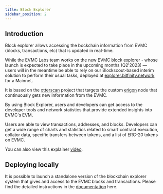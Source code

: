 ```yaml
---
title: Block Explorer
sidebar_position: 2
---
```


## Introduction

Block explorer allows accessing the bockchain information from EVMC (blocks, transactions, etc) that is updated in real-time.

While the EVMC Labs team works on the new EVMC block explorer - whose launch is expected to take place
in the upcoming months (Q2'2023) — users will in the meantime be able to rely on our Blockscout-based interim
solution to perform their usual tasks, deployed at [explorer.bitfinity.network](https://explorer.bitfinity.network/) for a Mainnet.
 
It is based on the [otterscan](https://github.com/wmitsuda/otterscan) project that targets the custom [erigon](https://github.com/ledgerwatch/erigon) node that continuously gets new information from the EVMC.


By using Block Explorer, users and developers can get access to the developer tools and network statistics that provide
extended insights into EVMC's EVM.

Users are able to view transactions, addresses, and blocks.
Developers can get a wide range of charts and statistics related to smart contract execution,
collator data, specific transfers between tokens, and a list of ERC-20 tokens on EVMC.

You can also view this explainer [video](https://user-images.githubusercontent.com/28685/124196700-4fe71200-daa3-11eb-912c-b66494fe4b23.mov). 

## Deploying locally

It is possible to launch a standalone version of the blockchain explorer system that gives and access to the EVMC blocks and transactions. Please find the detailed instructions in the [documentation](https://github.com/infinity-swap/erigon/tree/EPROD-178_implement_block_importer/cmd/blockimporter/Readme.md) here. 
